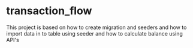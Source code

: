 # transaction_flow
This project is based on how to create migration and seeders and how to import data in to table using seeder and how to calculate balance using API's

